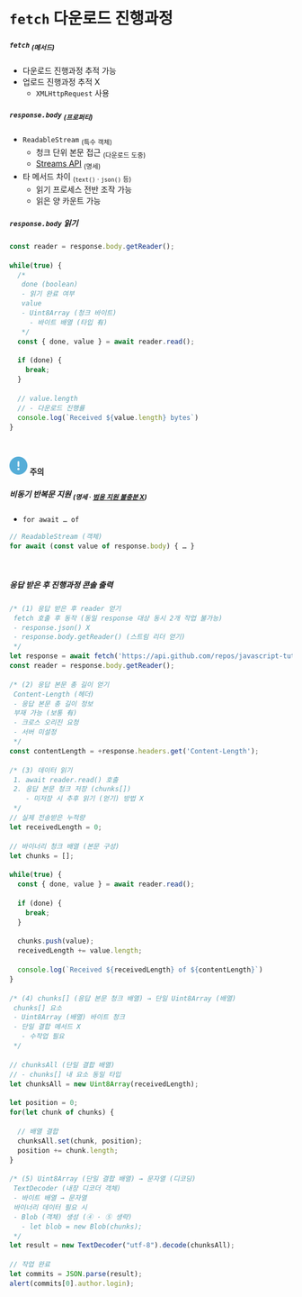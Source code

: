 `fetch` 다운로드 진행과정
=====================

##### `fetch` <sub>(메서드)</sub>
- 다운로드 진행과정 추적 가능
- 업로드 진행과정 추적 X
  - `XMLHttpRequest` 사용

##### `response.body` <sub>(프로퍼티)</sub>
- `ReadableStream` <sub>(특수 객체)</sub>
  - 청크 단위 본문 접근 <sub>(다운로드 도중)</sub>
  - [Streams API](https://streams.spec.whatwg.org/#rs-class) <sub>(명세)</sub>
- 타 메서드 차이 <sub>(`text()` · `json()` 등)</sub>
  - 읽기 프로세스 전반 조작 가능
  - 읽은 양 카운트 가능

##### `response.body` 읽기
```javascript
const reader = response.body.getReader();

while(true) {
  /*
   done (boolean)
   - 읽기 완료 여부
   value
   - Uint8Array (청크 바이트)
     - 바이트 배열 (타입 有)
   */
  const { done, value } = await reader.read();

  if (done) {
    break;
  }

  // value.length
  // - 다운로드 진행률
  console.log(`Received ${value.length} bytes`)
}
```

<br />

<img src="../../images/commons/icons/circle-exclamation-solid.svg" /> **주의**

##### 비동기 반복문 지원 <sub>(명세 · [범용 지원 불충분 X](https://github.com/whatwg/streams/issues/778#issuecomment-461341033))</sub>
- `for await … of`
```javascript
// ReadableStream (객체)
for await (const value of response.body) { … }
```

<br />

##### 응답 받은 후 진행과정 콘솔 출력
```javascript
/* (1) 응답 받은 후 reader 얻기
 fetch 호출 후 동작 (동일 response 대상 동시 2개 작업 불가능)
 - response.json() X
 - response.body.getReader() (스트림 리더 얻기)
 */
let response = await fetch('https://api.github.com/repos/javascript-tutorial/en.javascript.info/commits?per_page=100');
const reader = response.body.getReader();

/* (2) 응답 본문 총 길이 얻기
 Content-Length (헤더)
 - 응답 본문 총 길이 정보
 부재 가능 (보통 有)
 - 크로스 오리진 요청
 - 서버 미설정
 */
const contentLength = +response.headers.get('Content-Length');

/* (3) 데이터 읽기
 1. await reader.read() 호출
 2. 응답 본문 청크 저장 (chunks[])
    - 미저장 시 추후 읽기 (얻기) 방법 X
 */
// 실제 전송받은 누적량
let receivedLength = 0;

// 바이너리 청크 배열 (본문 구성)
let chunks = [];

while(true) {
  const { done, value } = await reader.read();

  if (done) {
    break;
  }

  chunks.push(value);
  receivedLength += value.length;

  console.log(`Received ${receivedLength} of ${contentLength}`)
}

/* (4) chunks[] (응답 본문 청크 배열) → 단일 Uint8Array (배열)
 chunks[] 요소
 - Uint8Array (배열) 바이트 청크
 - 단일 결합 메서드 X
   - 수작업 필요
 */

// chunksAll (단일 결합 배열)
// - chunks[] 내 요소 동일 타입
let chunksAll = new Uint8Array(receivedLength);

let position = 0;
for(let chunk of chunks) {

  // 배열 결합
  chunksAll.set(chunk, position);
  position += chunk.length;
}

/* (5) Uint8Array (단일 결합 배열) → 문자열 (디코딩)
 TextDecoder (내장 디코더 객체)
 - 바이트 배열 → 문자열
 바이너리 데이터 필요 시
 - Blob (객체) 생성 (④ · ⑤ 생략)
   - let blob = new Blob(chunks);
 */
let result = new TextDecoder("utf-8").decode(chunksAll);

// 작업 완료
let commits = JSON.parse(result);
alert(commits[0].author.login);
```
